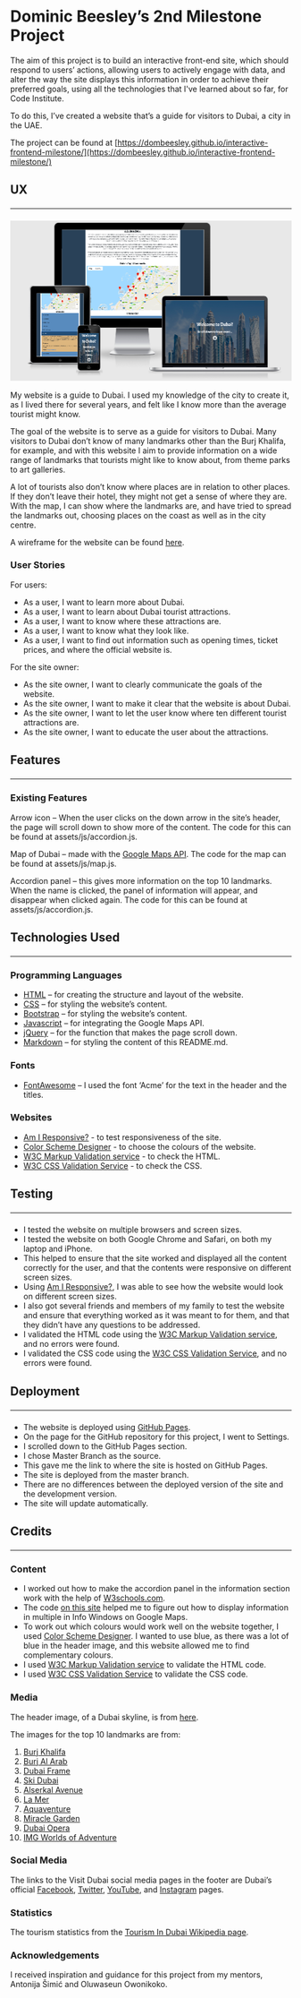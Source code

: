 # Dominic Beesley’s 2nd Milestone Project

The aim of this project is to build an interactive front-end site, which should respond to users’ actions, allowing users to actively engage with data, and alter the way the site displays this information in order to achieve their preferred goals, using all the technologies that I've learned about so far, for Code Institute. 

To do this, I’ve created a website that’s a guide for visitors to Dubai, a city in the UAE. 

The project can be found at [https://dombeesley.github.io/interactive-frontend-milestone/](https://dombeesley.github.io/interactive-frontend-milestone/)

## UX <hr>

![Website on different devices](assets/images/amiresponsive.png)

My website is a guide to Dubai. I used my knowledge of the city to create it, as I lived there for several years, and felt like I know more than the average tourist might know.

The goal of the website is to serve as a guide for visitors to Dubai. Many visitors to Dubai don’t know of many landmarks other than the Burj Khalifa, for example, and with this website I aim to provide information on a wide range of landmarks that tourists might like to know about, from theme parks to art galleries. 

A lot of tourists also don’t know where places are in relation to other places. If they don’t leave their hotel, they might not get a sense of where they are. With the map, I can show where the landmarks are, and have tried to spread the landmarks out, choosing places on the coast as well as in the city centre.

A wireframe for the website can be found [here](assets/wireframes/milestone2wireframe.pdf).

### User Stories
For users:
* As a user, I want to learn more about Dubai.
* As a user, I want to learn about Dubai tourist attractions.
* As a user, I want to know where these attractions are.
* As a user, I want to know what they look like.
* As a user, I want to find out information such as opening times, ticket prices, and where the official website is.

For the site owner:
* As the site owner, I want to clearly communicate the goals of the website.
* As the site owner, I want to make it clear that the website is about Dubai.
* As the site owner, I want to let the user know where ten different tourist attractions are.
* As the site owner, I want to educate the user about the attractions.

## Features <hr>
### Existing Features
Arrow icon – When the user clicks on the down arrow in the site’s header, the page will scroll down to show more of the content. The code for this can be found at assets/js/accordion.js.

Map of Dubai – made with the [Google Maps API](https://developers.google.com/maps/documentation). The code for the map can be found at assets/js/map.js.

Accordion panel – this gives more information on the top 10 landmarks. When the name is clicked, the panel of information will appear, and disappear when clicked again. The code for this can be found at assets/js/accordion.js.

## Technologies Used <hr>
### Programming Languages
* [HTML](https://www.w3schools.com/html/default.asp) – for creating the structure and layout of the website.
* [CSS](https://www.w3.org/Style/CSS/) – for styling the website’s content.
* [Bootstrap](https://getbootstrap.com/) – for styling the website’s content.
* [Javascript](https://www.javascript.com/) – for integrating the Google Maps API.
* [jQuery](https://jquery.com/) – for the function that makes the page scroll down.
* [Markdown](https://www.markdownguide.org/) – for styling the content of this README.md.

### Fonts
* [FontAwesome](https://fontawesome.com/) – I used the font ‘Acme’ for the text in the header and the titles. 

### Websites
* [Am I Responsive?](http://ami.responsivedesign.is/#) - to test responsiveness of the site.
* [Color Scheme Designer](http://colorschemedesigner.com/csd-3.5/) - to choose the colours of the website.
* [W3C Markup Validation service](https://validator.w3.org/) - to check the HTML.
* [W3C CSS Validation Service](https://jigsaw.w3.org/css-validator/) - to check the CSS.

## Testing <hr>
* I tested the website on multiple browsers and screen sizes.
* I tested the website on both Google Chrome and Safari, on both my laptop and iPhone.
* This helped to ensure that the site worked and displayed all the content correctly for the user, and that the contents were responsive on different screen sizes. 
* Using [Am I Responsive?](http://ami.responsivedesign.is/#), I was able to see how the website would look on different screen sizes.
* I also got several friends and members of my family to test the website and ensure that everything worked as it was meant to for them, and that they didn’t have any questions to be addressed.
* I validated the HTML code using the [W3C Markup Validation service](https://validator.w3.org/), and no errors were found.
* I validated the CSS code using the [W3C CSS Validation Service](https://jigsaw.w3.org/css-validator/), and no errors were found.

## Deployment <hr>
* The website is deployed using [GitHub Pages](https://pages.github.com/). 
* On the page for the GitHub repository for this project, I went to Settings.
* I scrolled down to the GitHub Pages section. 
* I chose Master Branch as the source.
* This gave me the link to where the site is hosted on GitHub Pages. 
* The site is deployed from the master branch.
* There are no differences between the deployed version of the site and the development version.
* The site will update automatically.

## Credits <hr>

### Content
* I worked out how to make the accordion panel in the information section work with the help of [W3schools.com]( https://www.w3schools.com/howto/howto_js_accordion.asp).
* The code [on this site](https://www.aspsnippets.com/Articles/Google-Maps-API-V3-Populate-Google-Maps-from-array-of-Markers.aspx) helped me to figure out how to display information in multiple in Info Windows on Google Maps.
* To work out which colours would work well on the website together, I used [Color Scheme Designer](http://colorschemedesigner.com/csd-3.5/). I wanted to use blue, as there was a lot of blue in the header image, and this website allowed me to find complementary colours.
* I used [W3C Markup Validation service](https://validator.w3.org/) to validate the HTML code.
* I used [W3C CSS Validation Service](https://jigsaw.w3.org/css-validator/) to validate the CSS code.

### Media
The header image, of a Dubai skyline, is from [here](https://www.pexels.com/photo/architectural-design-architecture-buildings-business-618079/).

The images for the top 10 landmarks are from:
1. [Burj Khalifa](https://www.pexels.com/photo/blue-and-gray-high-rise-building-162031/)
2. [Burj Al Arab](https://www.pexels.com/photo/burj-al-arab-dubai-2044434/)
3. [Dubai Frame](https://pixabay.com/photos/dubai-picture-frame-museum-luxury-4265306/)
4. [Ski Dubai](https://www.kempinski.com/en/dubai/mall-of-the-emirates/local-information/family-adventures/ski-dubai/)
5. [Alserkal Avenue](https://www.timeoutdubai.com/culture/art/394647-free-al-quoz-arts-fest-resturns-to-alserkal-avenue)
6. [La Mer](https://www.bayut.com/mybayut/la-mer-dubai-opening-restaurants-beach/)
7. [Aquaventure](https://www.flickr.com/photos/travelourplanet/8973483064)
8. [Miracle Garden](https://www.pexels.com/photo/aerial-photography-of-park-with-airplane-1302991/)
9. [Dubai Opera](https://unsplash.com/photos/iG4Ut-x8zH8)
10. [IMG Worlds of Adventure](https://ui.cltpstatic.com/camp/images/ai/000/931/006/931006/published/w/img-worlds-of-adventures-1563266993-5.jpg)

### Social Media
The links to the Visit Dubai social media pages in the footer are Dubai’s official [Facebook]( https://www.facebook.com/visitdubai.UK), [Twitter]( https://twitter.com/visitdubai), [YouTube]( https://www.youtube.com/visitdubai), and [Instagram]( https://www.instagram.com/visit.dubai/) pages.

### Statistics
The tourism statistics from the [Tourism In Dubai Wikipedia page](https://en.wikipedia.org/wiki/Tourism_in_Dubai).

### Acknowledgements
I received inspiration and guidance for this project from my mentors, Antonija Šimić and Oluwaseun Owonikoko.


